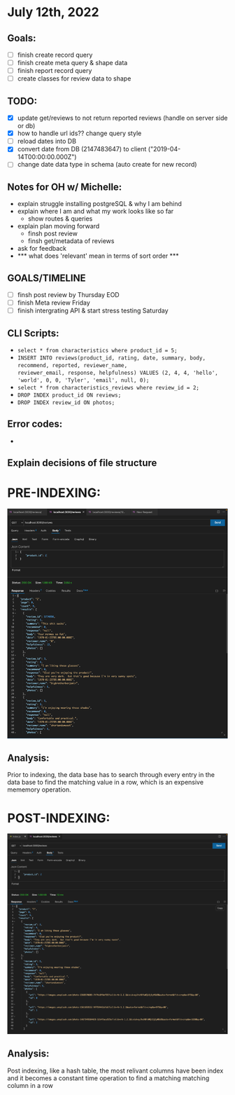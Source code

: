 # July 12th, 2022

## Goals:
- [ ] finish create record query
- [ ] finish create meta query & shape data
- [ ] finish report record query
- [ ] create classes for review data to shape

## TODO:
- [X] update get/reviews to not return reported reviews (handle on server side or db)
- [X] how to handle url ids?? change query style
- [ ] reload dates into DB
- [X] convert date from DB (2147483647) to client ("2019-04-14T00:00:00.000Z")
- [ ] change date data type in schema (auto create for new record)

## Notes for OH w/ Michelle:
- explain struggle installing postgreSQL & why I am behind
- explain where I am and what my work looks like so far
  - show routes & queries
- explain plan moving forward
  - finsh post review
  - finsh get/metadata of reviews
- ask for feedback
- *** what does 'relevant' mean in terms of sort order ***

## GOALS/TIMELINE
- [ ] finsh post review by Thursday EOD
- [ ] finish Meta review Friday
- [ ] finish intergrating API & start stress testing Saturday

## CLI Scripts:
- ```select * from characteristics where product_id = 5;```
- ```INSERT INTO reviews(product_id, rating, date, summary, body, recommend, reported, reviewer_name,                          reviewer_email, response, helpfulness) VALUES (2, 4, 4, 'hello', 'world', 0, 0, 'Tyler', 'email', null, 0);```
- ```select * from characteristics_reviews where review_id = 2;```
- ```DROP INDEX product_id ON reviews;```
- ```DROP INDEX review_id ON photos;```


## Error codes:
-


## Explain decisions of file structure

# PRE-INDEXING:
![](Resources/pre-indexing-performance.png)
## Analysis:
Prior to indexing, the data base has to search through every entry in the data base to find the matching value in a row, which is an expensive mememory operation.

# POST-INDEXING:
![](Resources/post-indexing-performance.png)
## Analysis:
Post indexing, like a hash table, the most relivant columns have been index and it becomes a constant time operation to find a matching matching column in a row

